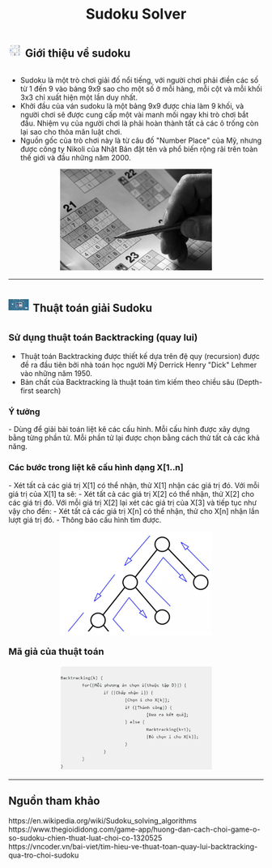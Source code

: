 <div align="center">

# Sudoku Solver

</div>

<div style="display: flex; align-items: center;">
  <img src="image/logoSudoku.png" alt="Sudoku Example" width="25" style="margin-right: 8px;">
  <h2>Giới thiệu về sudoku</h2>
</div>

- Sudoku là một trò chơi giải đố nổi tiếng, với người chơi phải điền các số từ 1 đến 9 vào bảng 9x9 sao cho một số ở mỗi hàng, mỗi cột và mỗi khối 3x3 chỉ xuất hiện một lần duy nhất.
- Khởi đầu của ván sudoku là một bảng 9x9 được chia làm 9 khối, và người chơi sẽ được cung cấp một vài manh mối ngay khi trò chơi bắt đầu. Nhiệm vụ của người chơi là phải hoàn thành tất cả các ô trống còn lại sao cho thỏa mãn luật chơi.
- Nguồn gốc của trò chơi này là từ câu đố "Number Place" của Mỹ, nhưng được công ty Nikoli của Nhật Bản đặt tên và phổ biến rộng rãi trên toàn thế giới và đầu những năm 2000.

<p align="center">
  <img src="image/gioiThieu.png" alt="Sudoku Example" width="300">
</p>

<hr>

<div style="display: flex; align-items: center;">
  <img src="image/logoThuatToan.jpeg" alt="Sudoku Example" width="40" style="margin-right: 8px;">
  <h2>Thuật toán giải Sudoku</h2>
</div>


<p style="font-size:18px"><b>Sử dụng thuật toán Backtracking (quay lui)</b></p>

- Thuật toán Backtracking được thiết kế dựa trên đệ quy (recursion) được đề ra đầu tiên bởi nhà toán học người Mỹ Derrick Henry "Dick" Lehmer vào những năm 1950. 
- Bản chất của Backtracking là thuật toán tìm kiếm theo chiều sâu (Depth-first search)
<h3>Ý tưởng</h3>
- Dùng để giải bài toán liệt kê các cấu hình. Mỗi cấu hình được xây dựng bằng từng phần tử. Mỗi phần tử lại được chọn bằng cách thử tất cả các khả năng.
<h3>Các bước trong liệt kê cấu hình dạng X[1..n]</h3>
- Xét tất cả các giá trị X[1] có thể nhận, thử X[1] nhận các giá trị đó. Với mỗi giá trị của X[1] ta sẽ:
- Xét tất cả các giá trị X[2] có thể nhận, thử X[2] cho các giá trị đó. Với mỗi giá trị X[2] lại xét các giá trị của X[3] và tiếp tục như vậy cho đến:
- Xét tất cả các giá trị X[n] có thể nhận, thử cho X[n] nhận lần lượt giá trị đó.
- Thông báo cấu hình tìm được.
<p align="center">
  <img src="image/minhHoaBacktracking.png" alt="Sudoku Example" width="300">
</p>
 <p style="font-size:18px"><b>Mã giả của thuật toán</b></p>
<p align="center">
  <img src="image/maGiaThuatToan.png" alt="Sudoku Example" width="300">
</p>
<hr>

<h2>Nguồn tham khảo</h2>
https://en.wikipedia.org/wiki/Sudoku_solving_algorithms <br>
https://www.thegioididong.com/game-app/huong-dan-cach-choi-game-o-so-sudoku-chien-thuat-luat-choi-co-1320525 <br>
https://vncoder.vn/bai-viet/tim-hieu-ve-thuat-toan-quay-lui-backtracking-qua-tro-choi-sudoku <br>
